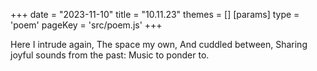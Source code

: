 +++
date = "2023-11-10"
title = "10.11.23"
themes = []
[params]
  type = 'poem'
  pageKey = 'src/poem.js'
+++

Here I intrude again,
The space my own,
And cuddled between,
Sharing joyful sounds from the past:
Music to ponder to.
